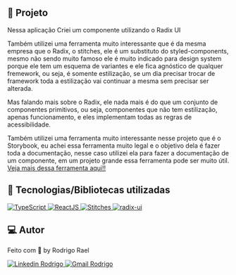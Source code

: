 ## :page_with_curl: Projeto

Nessa aplicação Criei um componente utilizando o Radix UI

Também utilizei uma ferramenta muito interessante que é da mesma empresa que o Radix, o stitches, ele é um substituto do styled-components, mesmo não sendo muito famoso ele é muito indicado para design system porque ele tem um esquema de variantes e ele fica agnóstico de qualquer fremework, ou seja, é somente estilização, se um dia precisar trocar de framework toda a estilização vai continuar a mesma sem precisar ser alterada.

Mas falando mais sobre o Radix, ele nada mais é do que um conjunto de componentes primitivos, ou seja, componentes que não tem estilização, apenas funcionamento, e eles implementam todas as regras de acessibilidade.

Também utilizei uma ferramenta muito interessante nesse projeto que é o Storybook, eu achei essa ferramenta muito legal e o objetivo dela é fazer toda a documentação, nesse caso utilizei ela para fazer a documentação de um componente, em um projeto grande essa ferramenta pode ser muito útil. [Veja mais dessa ferramenta aqui!!](https://storybook.js.org/)

## 🚀 Tecnologias/Bibliotecas utilizadas

<a href="https://www.typescriptlang.org/" target="_blank"> <img src="https://img.shields.io/badge/-TypeScript-3178C6?style=flat-square&logo=TypeScript&logoColor=white" alt="TypeScript"> </a>
<a href="https://pt-br.reactjs.org/" target="_blank"> <img src="https://img.shields.io/badge/-ReactJS-61dafb?style=flat-square&logo=React&logoColor=white" alt="ReactJS"> </a>
<a href="https://stitches.dev/" target="_blank"> <img src="https://img.shields.io/badge/-Stitches-32265e?style=flat-square&logo=Stitches&logoColor=white" alt="Stitches"> </a>
<a href="https://www.radix-ui.com/" target="_blank"> <img src="https://img.shields.io/badge/-RadixUI-9f8dfc?style=flat-square&logo=radix&logoColor=white" alt="radix-ui"> </a>

## 💻 Autor

Feito com 💜 by Rodrigo Rael

<a href="https://www.linkedin.com/in/rodrigo-rael-a7a4b51a9/" target="_blank"> <img src="https://img.shields.io/badge/-RodrigoRael-blue?style=flat-square&logo=Linkedin&logoColor=white&link=https" alt="Linkedin Rodrigo"> </a>
<a href="https://img.shields.io/badge/-rodrigorael53@gmail.com-c14438?style=flat-square&logo=Gmail&logoColor=white&link=mailto:rodrigorael53@gmail.com" target="_blank"> <img src="https://img.shields.io/badge/-rodrigorael53@gmail.com-c14438?style=flat-square&logo=Gmail&logoColor=white&link=mailto:rodrigorael53@gmail.com" alt="Gmail Rodrigo"> </a>
